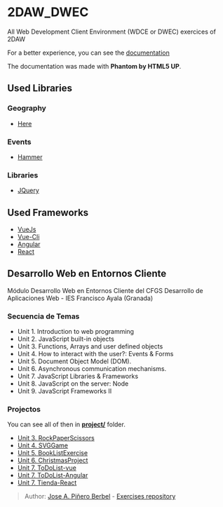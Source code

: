 # 2DAW_DWEC
All Web Development Client Environment (WDCE or DWEC) exercices of 2DAW

For a better experience, you can see the [documentation](https://dainws.github.io/2DAW_DWEC/docs)

The documentation was made with **Phantom by HTML5 UP**.

## Used Libraries
### Geography
- [Here](https://developer.here.com/)
### Events
- [Hammer](http://hammerjs.github.io/)
### Libraries
- [JQuery](https://jquery.com/)

## Used Frameworks
- [VueJs](https://vuejs.org/)
- [Vue-Cli](https://cli.vuejs.org/)
- [Angular](https://angular.io/)
- [React](https://es.reactjs.org/)

## Desarrollo Web en Entornos Cliente

Módulo Desarrollo Web en Entornos Cliente del CFGS Desarrollo de Aplicaciones Web - IES Francisco Ayala (Granada)

### Secuencia de Temas
- Unit 1. Introduction to web programming
- Unit 2. JavaScript built-in objects
- Unit 3. Functions, Arrays and user defined objects
- Unit 4. How to interact with the user?: Events & Forms
- Unit 5. Document Object Model (DOM).
- Unit 6. Asynchronous communication mechanisms.
- Unit 7. JavaScript Libraries & Frameworks
- Unit 8. JavaScript on the server: Node
- Unit 9. JavaScript Frameworks II

### Projectos
You can see all of then in **[project/](https://github.com/DainWs/2DAW_DWEC/tree/master/Projects/)** folder.
- [Unit 3. RockPaperScissors](https://github.com/DainWs/2DAW_DWEC/tree/master/Projects/RockPaperScissors)
- [Unit 4. SVGGame](https://github.com/DainWs/2DAW_DWEC/tree/master/Projects/SVGGame)
- [Unit 5. BookListExercise](https://github.com/DainWs/2DAW_DWEC/tree/master/Projects/BookListExercise)
- [Unit 6. ChristmasProject](https://github.com/DainWs/2DAW_DWEC/tree/master/Projects/ChristmasProject)
- [Unit 7. ToDoList-vue](https://github.com/DainWs/2DAW_DWEC/tree/master/Projects/ToDoList-vue)
- [Unit 7. ToDoList-Angular](https://github.com/DainWs/2DAW_DWEC/tree/master/Projects/ToDoList-Angular)
- [Unit 7. Tienda-React](https://github.com/DainWs/2DAW_DWEC/tree/master/Projects/Tienda-React)

> Author: [Jose A. Piñero Berbel](https://github.com/jpineroberbel) - [Exercises repository](https://github.com/jpineroberbel/Desarrollo-Web-en-Entornos-Cliente)
